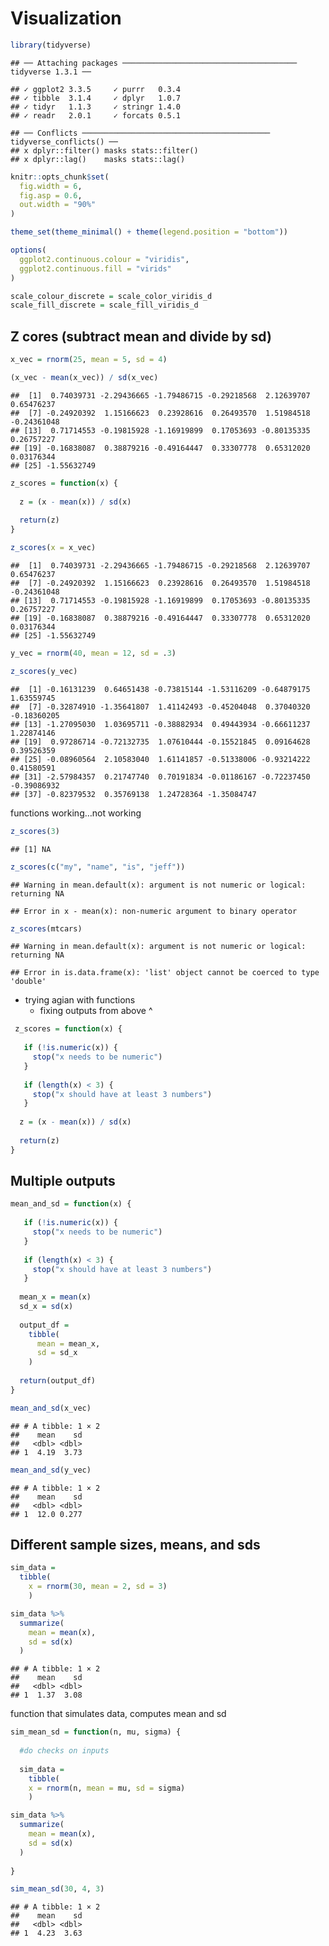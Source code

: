 Visualization
================

``` r
library(tidyverse)
```

    ## ── Attaching packages ─────────────────────────────────────── tidyverse 1.3.1 ──

    ## ✓ ggplot2 3.3.5     ✓ purrr   0.3.4
    ## ✓ tibble  3.1.4     ✓ dplyr   1.0.7
    ## ✓ tidyr   1.1.3     ✓ stringr 1.4.0
    ## ✓ readr   2.0.1     ✓ forcats 0.5.1

    ## ── Conflicts ────────────────────────────────────────── tidyverse_conflicts() ──
    ## x dplyr::filter() masks stats::filter()
    ## x dplyr::lag()    masks stats::lag()

``` r
knitr::opts_chunk$set(
  fig.width = 6,
  fig.asp = 0.6, 
  out.width = "90%"
)

theme_set(theme_minimal() + theme(legend.position = "bottom"))

options(
  ggplot2.continuous.colour = "viridis",
  ggplot2.continuous.fill = "virids"
)

scale_colour_discrete = scale_color_viridis_d
scale_fill_discrete = scale_fill_viridis_d
```

## Z cores (subtract mean and divide by sd)

``` r
x_vec = rnorm(25, mean = 5, sd = 4)

(x_vec - mean(x_vec)) / sd(x_vec)
```

    ##  [1]  0.74039731 -2.29436665 -1.79486715 -0.29218568  2.12639707  0.65476237
    ##  [7] -0.24920392  1.15166623  0.23928616  0.26493570  1.51984518 -0.24361048
    ## [13]  0.71714553 -0.19815928 -1.16919899  0.17053693 -0.80135335  0.26757227
    ## [19] -0.16838087  0.38879216 -0.49164447  0.33307778  0.65312020  0.03176344
    ## [25] -1.55632749

``` r
z_scores = function(x) {
  
  z = (x - mean(x)) / sd(x)
 
  return(z)
}

z_scores(x = x_vec)
```

    ##  [1]  0.74039731 -2.29436665 -1.79486715 -0.29218568  2.12639707  0.65476237
    ##  [7] -0.24920392  1.15166623  0.23928616  0.26493570  1.51984518 -0.24361048
    ## [13]  0.71714553 -0.19815928 -1.16919899  0.17053693 -0.80135335  0.26757227
    ## [19] -0.16838087  0.38879216 -0.49164447  0.33307778  0.65312020  0.03176344
    ## [25] -1.55632749

``` r
y_vec = rnorm(40, mean = 12, sd = .3)

z_scores(y_vec)
```

    ##  [1] -0.16131239  0.64651438 -0.73815144 -1.53116209 -0.64879175  1.63559745
    ##  [7] -0.32874910 -1.35641807  1.41142493 -0.45204048  0.37040320 -0.18360205
    ## [13] -1.27095030  1.03695711 -0.38882934  0.49443934 -0.66611237  1.22874146
    ## [19]  0.97286714 -0.72132735  1.07610444 -0.15521845  0.09164628  0.39526359
    ## [25] -0.08960564  2.10583040  1.61141857 -0.51338006 -0.93214222  0.41580591
    ## [31] -2.57984357  0.21747740  0.70191834 -0.01186167 -0.72237450 -0.39086932
    ## [37] -0.82379532  0.35769138  1.24728364 -1.35084747

functions working…not working

``` r
z_scores(3)
```

    ## [1] NA

``` r
z_scores(c("my", "name", "is", "jeff"))
```

    ## Warning in mean.default(x): argument is not numeric or logical: returning NA

    ## Error in x - mean(x): non-numeric argument to binary operator

``` r
z_scores(mtcars)
```

    ## Warning in mean.default(x): argument is not numeric or logical: returning NA

    ## Error in is.data.frame(x): 'list' object cannot be coerced to type 'double'

-   trying agian with functions
    -   fixing outputs from above ^

``` r
 z_scores = function(x) {
   
   if (!is.numeric(x)) {
     stop("x needs to be numeric")
   }
   
   if (length(x) < 3) {
     stop("x should have at least 3 numbers")
   }
  
  z = (x - mean(x)) / sd(x)
 
  return(z)
}
```

## Multiple outputs

``` r
mean_and_sd = function(x) {
   
   if (!is.numeric(x)) {
     stop("x needs to be numeric")
   }
   
   if (length(x) < 3) {
     stop("x should have at least 3 numbers")
   }
  
  mean_x = mean(x)
  sd_x = sd(x)
  
  output_df = 
    tibble(
      mean = mean_x, 
      sd = sd_x
    )
 
  return(output_df)
}

mean_and_sd(x_vec)
```

    ## # A tibble: 1 × 2
    ##    mean    sd
    ##   <dbl> <dbl>
    ## 1  4.19  3.73

``` r
mean_and_sd(y_vec)
```

    ## # A tibble: 1 × 2
    ##    mean    sd
    ##   <dbl> <dbl>
    ## 1  12.0 0.277

## Different sample sizes, means, and sds

``` r
sim_data = 
  tibble( 
    x = rnorm(30, mean = 2, sd = 3)
    )

sim_data %>%
  summarize(
    mean = mean(x), 
    sd = sd(x)
  )
```

    ## # A tibble: 1 × 2
    ##    mean    sd
    ##   <dbl> <dbl>
    ## 1  1.37  3.08

function that simulates data, computes mean and sd

``` r
sim_mean_sd = function(n, mu, sigma) {
 
  #do checks on inputs
  
  sim_data = 
    tibble( 
    x = rnorm(n, mean = mu, sd = sigma)
    )

sim_data %>%
  summarize(
    mean = mean(x), 
    sd = sd(x)
  )
  
}

sim_mean_sd(30, 4, 3)
```

    ## # A tibble: 1 × 2
    ##    mean    sd
    ##   <dbl> <dbl>
    ## 1  4.23  3.63
